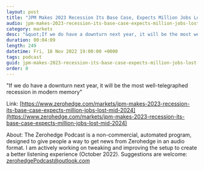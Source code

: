 ```yaml
---
layout: post
title: "JPM Makes 2023 Recession Its Base Case, Expects Million Jobs Lost By Mid-2024"
audio: jpm-makes-2023-recession-its-base-case-expects-million-jobs-lost-mid-2024-0
category: markets
desc: "&quot;If we do have a downturn next year, it will be the most well-telegraphed recession in modern memory&quot;"
duration: 00:04:09
length: 249
datetime: Fri, 18 Nov 2022 19:00:00 +0000
tags: podcast
guid: jpm-makes-2023-recession-its-base-case-expects-million-jobs-lost-mid-2024-0
order: 0
---
```

&quot;If we do have a downturn next year, it will be the most well-telegraphed recession in modern memory&quot;

Link: [https://www.zerohedge.com/markets/jpm-makes-2023-recession-its-base-case-expects-million-jobs-lost-mid-2024](https://www.zerohedge.com/markets/jpm-makes-2023-recession-its-base-case-expects-million-jobs-lost-mid-2024)

About: The Zerohedge Podcast is a non-commercial, automated program, designed to give people a way to get news from Zerohedge in an audio format.  I am actively working on tweaking and improving the setup to create a better listening experience (October 2022).  Suggestions are welcome: [zerohedgePodcast@outlook.com](mailto:zerohedgePodcast@outlook.com)